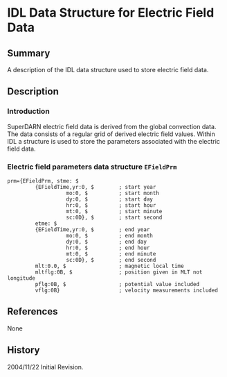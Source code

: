 <!--
(C) copyright VT SuperDARN, Virginia Polytechnic Institute & State University
author: Kevin Sterne
-->

# IDL Data Structure for Electric Field Data

## Summary

A description of the IDL data structure used to store electric field data.

## Description

### Introduction

SuperDARN electric field data is derived from the global convection data. The data consists of a regular grid of derived electric field values. Within IDL a structure is used to store the parameters associated with the electric field data.

### Electric field parameters data structure `EFieldPrm`
```
prm={EFieldPrm, stme: $
         {EFieldTime,yr:0, $        ; start year
                   mo:0, $          ; start month
                   dy:0, $          ; start day
                   hr:0, $          ; start hour
                   mt:0, $          ; start minute
                   sc:0D}, $        ; start second
         etme: $
         {EFieldTime,yr:0, $        ; end year
                   mo:0, $          ; end month
                   dy:0, $          ; end day
                   hr:0, $          ; end hour
                   mt:0, $          ; end minute
                   sc:0D}, $        ; end second
         mlt:0.0, $                 ; magnetic local time
         mltflg:0B, $               ; position given in MLT not longitude
         pflg:0B, $                 ; potential value included
         vflg:0B}                   ; velocity measurements included
```

## References

None

## History

2004/11/22  Initial Revision.
